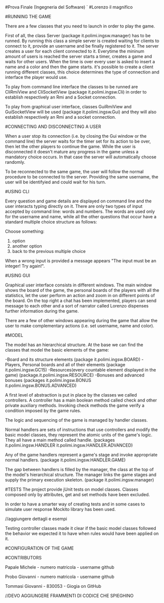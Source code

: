 #Prova Finale (Ingegneria del Software)
`
#Lorenzo il magnifico

#RUNNING THE GAME

There are a few classes that you need to launch in order to play the game.

First of all, the class Server (package it.polimi.ingsw.manager) has to be runned.
By running this class a simple server is created waiting for clients to connect to it, provide an username and be finally registered to it.
The server creates a user for each client connected to it.
Everytime the mininum amount of users is reached the server starts a timer, creates a game and waits for other users.
When the time is over every user is asked to insert a name and a color and then the game starts.
it's possible to create a client running different classes, this choice determines the type of connection and interface the player would use.

To play from command line interface the classes to be runned are CliRmiView and CliSocketView (package it.polimi.ingsw.Cli)
in order to establish respectively an Rmi and a Socket connection.

To play from graphical user interface, classes GuiRmiView and GuiSocketView will be used (package it.polimi.ingsw.Gui)
and they will also establish respectively an Rmi and a socket connection.


#CONNECTING AND DISCONNECTING A USER

When a user stop its connection (i.e. by closing the Gui window or the command line) the server waits for the timer set for its action to be over,
then let the other players to continue the game.
While the user is disconnected it doesn't mature any progress in the game unless a mandatory choice occurs.
In that case the server will automatically choose randomly.

To be reconnected to the same game, the user will follow the normal procedure to be connected to the server.
Providing the same username, the user will be identifyied and could wait for his turn.

#USING CLI

Every question and game details are displayed on command line and the user interacts typing directly on it.
There are only two types of input accepted by command line: words and numbers.
The words are used only for the username and name, while all the other questions that occur have a standard multiple choice structure as follows:

Choose something:
1) option
2) another option
3) back to the previous multiple choice

When a wrong input is provided a message appears "The input must be an integer! Try again!".

#USING GUI

Graphical user interface consists in different windows.
The main window shows the board of the game, the personal boards of the players with all the statistics,
let the user perform an action and zoom in on different points of the board.
On the top right a chat has been implemented, players can send message to each other and a sort of narrator
called Lorenzo dispenses further information during the game.

There are a few of other windows appearing during the game that allow the user to make complementary actions 
(i.e. set username, name and color).

#MODEL

The model has an hierarchical structure.
At the base we can find the classes that model the basic elements of the game:

-Board and its structure elements (package it.polimi.ingsw.BOARD)
-Players, Personal boards and all of their elements (package it.polimi.ingsw.GC15)
-Resources(every countable element displayed in the game) (package.it.polimi.ingsw.RESOURCE)
-Bonuses and advanced bonuses (packages it.polimi.ingsw.BONUS it.polimi.ingsw.BONUS.ADVANCED)

A first level of abstraction is put in place by the classes we called controllers.
A controller has a main boolean method called check and other private auxiliary methods.
Invoking check methods the game verify a condition imposed by the game rules.

The logic and sequencing of the game is managed by handler classes.

Normal handlers are sets of instructions that use controllers and modify the basic model classes, they represent the atomic units of the game's logic.
They all have a main method called handle.
(packages it.polimi.ingsw.HANDLER it.polimi.ingsw.HANDLER.ADVANCED)

Any of the game handlers represent a game's stage and invoke appropriate normal handlers.
(package it.polimi.ingsw.HANDLER.GAME)

The gap between handlers is filled by the manager, the class at the top of the model's hierarchical structure.
The manager links the game stages and supply the primary execution skeleton.
(package it.polimi.ingsw.manager)

#TESTS
The project provide jUnit tests on model classes.
Classes composed only by attributes, get and set methods have been excluded.

In order to have a smarter way of creating tests and in some cases to simulate user response Mockito library has been used.

//aggiungere dettagli e esempi

Testing controller classes made it clear if the basic model classes followed the behavior we expected it to have when rules would have been applied on it.

#CONFIGURATION OF THE GAME

#CONTRIBUTORS

Papale Michele - numero matricola - username github

Probo Giovanni - numero matricola - username github

Tommasi Giovanni - 830053 - Giogia on GitHub

//DEVO AGGIUNGERE FRAMMENTI DI CODICE CHE SPIEGHINO







